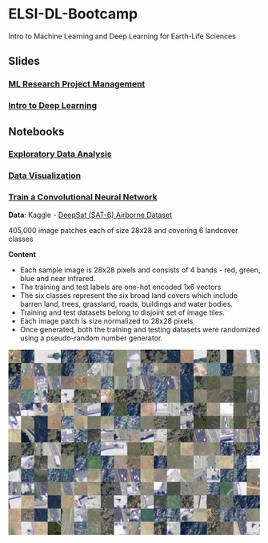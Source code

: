 # ELSI-DL-Bootcamp
Intro to Machine Learning and Deep Learning for Earth-Life Sciences

## Slides

### [ML Research Project Management](https://docs.google.com/presentation/d/1y4v1WdDILWbbqPQzEO8W4v33dVoCFl5I_04dTFyJZoE/edit?usp=sharing)

### [Intro to Deep Learning](https://docs.google.com/presentation/d/1V-O6DAKWkRUGpBT2PvB5LQ2X1BJMUOxwZupKhLQpXb8/edit?usp=sharing)

## Notebooks

### [Exploratory Data Analysis](https://github.com/Machine-Learning-Tokyo/ELSI-DL-Bootcamp/blob/master/Data_Exploration.ipynb)
### [Data Visualization](https://github.com/Machine-Learning-Tokyo/ELSI-DL-Bootcamp/blob/master/data_visualization.ipynb)
### [Train a Convolutional Neural Network](https://github.com/Machine-Learning-Tokyo/ELSI-DL-Bootcamp/blob/master/kaggle_sat.ipynb)


**Data**: Kaggle - [DeepSat (SAT-6) Airborne Dataset](https://www.kaggle.com/crawford/deepsat-sat6)

405,000 image patches each of size 28x28 and covering 6 landcover classes

**Content**
- Each sample image is 28x28 pixels and consists of 4 bands - red, green, blue and near infrared.
- The training and test labels are one-hot encoded 1x6 vectors
- The six classes represent the six broad land covers which include barren land, trees, grassland, roads, buildings and water bodies.
- Training and test datasets belong to disjoint set of image tiles.
- Each image patch is size normalized to 28x28 pixels.
- Once generated, both the training and testing datasets were randomized using a pseudo-random number generator.

[<p align="center"><img src="https://github.com/Machine-Learning-Tokyo/ELSI-DL-Bootcamp/blob/master/deepsat.png" width="600"></p>](https://www.kaggle.com/crawford/deepsat-sat6)

